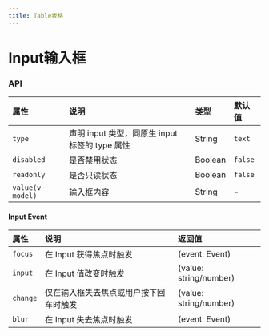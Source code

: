 ```yaml
---
title: Table表格
---
```

# Input输入框


<ClientOnly>
<input-vp></input-vp>
</ClientOnly>

### API

| 属性             | 说明                                           | 类型    | 默认值  |
| :--------------- | :--------------------------------------------- | :------ | :------ |
| `type`           | 声明 input 类型，同原生 input 标签的 type 属性 | String  | `text`  |
| `disabled`       | 是否禁用状态                                   | Boolean | `false` |
| `readonly`       | 是否只读状态                                   | Boolean | `false` |
| `value(v-model)` | 输入框内容                                     | String  | -       |

#### Input Event

| 属性       | 说明                              | 返回值                    |
|:---------|:--------------------------------|:-----------------------|
| `focus`  | 在 Input 获得焦点时触发                 | (event: Event)         |
| `input`  | 在 Input 值改变时触发                  | (value: string/number) |
| `change` | 仅在输入框失去焦点或用户按下回车时触发             | (value: string/number) |
| `blur`   | 在 Input 失去焦点时触发                 | (event: Event)         |
